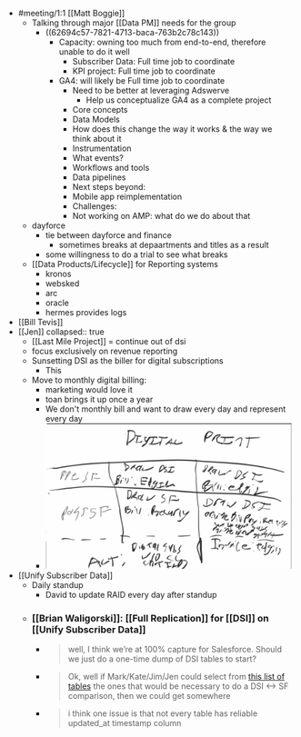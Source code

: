 - #meeting/1:1 [[Matt Boggie]]
	- Talking through major [[Data PM]] needs for the group
		- ((62694c57-7821-4713-baca-763b2c78c143))
			- Capacity: owning too much from end-to-end, therefore unable to do it well
				- Subscriber Data: Full time job to coordinate
				- KPI project: Full time job to coordinate
			- GA4: will likely be Full time job to coordinate
				- Need to be better at leveraging Adswerve
					- Help us conceptualize GA4 as a complete project
				- Core concepts
				- Data Models
				- How does this change the way it works  & the way we think about it
				- Instrumentation
				- What events?
				- Workflows and tools
				- Data pipelines
				- Next steps beyond:
				- Mobile app reimplementation
				- Challenges:
				- Not working on AMP: what do we do about that
	- dayforce
		- tie between dayforce and finance
			- sometimes breaks at depaartments and titles as a result
		- some willingness to do a trial to see what breaks
	- [[Data Products/Lifecycle]] for Reporting systems
		- kronos
		- websked
		- arc
		- oracle
		- hermes provides logs
- [[Bill Tevis]]
- [[Jen]]
  collapsed:: true
	- [[Last Mile Project]] = continue out of dsi
	- focus exclusively on revenue reporting
	- Sunsetting DSI as the biller for digital subscriptions
		- This
	- Move to monthly digital billing:
		- marketing would love it
		- toan brings it up once a year
		- We don't monthly bill and want to draw every day and represent every day
		- ![image.png](../assets/image_1651174262065_0.png)
- [[Unify Subscriber Data]]
	- Daily standup
		- David to update RAID every day after standup
	- ### [[Brian Waligorski]]: [[Full Replication]] for [[DSI]] on [[Unify Subscriber Data]]
		- >well, I think we’re at 100% capture for Salesforce. Should we just do a one-time dump of DSI tables to start?
		- > Ok, well if Mark/Kate/Jim/Jen could select from [this list of tables](https://inquirer.atlassian.net/wiki/spaces/DATAINSIGHTS/pages/1881538592/Overview+of+DSI+-+BigQuery+Informatica+Jobs) the ones that would be necessary to do a DSI <-> SF comparison, then we could get somewhere
		- > i think one issue is that not every table has reliable updated_at timestamp column